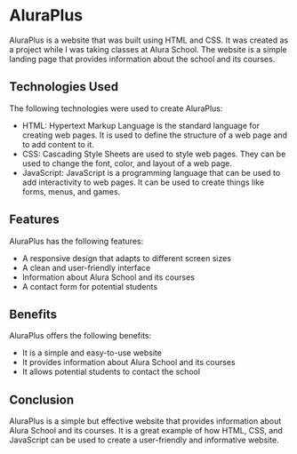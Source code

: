  # AluraPlus
AluraPlus is a website that was built using HTML and CSS. It was created as a project while I was taking classes at Alura School. The website is a simple landing page that provides information about the school and its courses.
## Technologies Used
The following technologies were used to create AluraPlus:
* HTML: Hypertext Markup Language is the standard language for creating web pages. It is used to define the structure of a web page and to add content to it.
* CSS: Cascading Style Sheets are used to style web pages. They can be used to change the font, color, and layout of a web page.
* JavaScript: JavaScript is a programming language that can be used to add interactivity to web pages. It can be used to create things like forms, menus, and games.
## Features
AluraPlus has the following features:
* A responsive design that adapts to different screen sizes
* A clean and user-friendly interface
* Information about Alura School and its courses
* A contact form for potential students
## Benefits
AluraPlus offers the following benefits:
* It is a simple and easy-to-use website
* It provides information about Alura School and its courses
* It allows potential students to contact the school
## Conclusion
AluraPlus is a simple but effective website that provides information about Alura School and its courses. It is a great example of how HTML, CSS, and JavaScript can be used to create a user-friendly and informative website.
